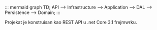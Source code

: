 ::: mermaid
 graph TD;
 API --> Infrastructure --> Application --> DAL --> Persistence --> Domain;
:::

Projekat je konstruisan kao REST API u .net Core 3.1 frejmwrku.